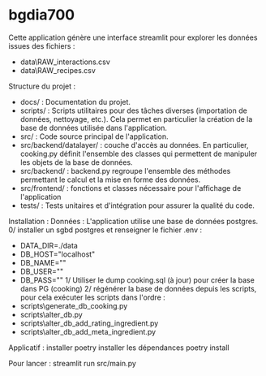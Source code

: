 # bgdia700
Cette application génère une interface streamlit pour explorer les données issues des fichiers :
- data\RAW_interactions.csv
- data\RAW_recipes.csv

Structure du projet :
- docs/ : Documentation du projet.
- scripts/ : Scripts utilitaires pour des tâches diverses (importation de données, nettoyage, etc.). Cela permet en particulier la création de la base de données utilisée dans l'application.
- src/ : Code source principal de l'application.
- src/backend/datalayer/ : couche d'accès au données. En particulier, cooking.py définit l'ensemble des classes qui permettent de manipuler les objets de la base de données.
- src/backend/ : backend.py regroupe l'ensemble des méthodes permettant le calcul et la mise en forme des données.
- src/frontend/ : fonctions et classes nécessaire pour l'affichage de l'application
- tests/ : Tests unitaires et d'intégration pour assurer la qualité du code.

Installation :
Données :
L'application utilise une base de données postgres.
0/ installer un sgbd postgres et renseigner le fichier .env :
- DATA_DIR=./data
- DB_HOST="localhost"
- DB_NAME=""
- DB_USER=""
- DB_PASS=""
1/ Utiliser le dump cooking.sql (à jour) pour créer la base dans PG (cooking)
2/ régénérer la base de données depuis les scripts, pour cela exécuter les scripts dans l'ordre :
- scripts\generate_db_cooking.py
- scripts\alter_db.py
- scripts\alter_db_add_rating_ingredient.py
- scripts\alter_db_add_meta_ingredient.py

Applicatif :
installer poetry
installer les dépendances poetry install

Pour lancer : streamlit run src/main.py
